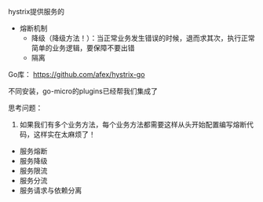 hystrix提供服务的
- 熔断机制
  - 降级（降级方法！）：当正常业务发生错误的时候，退而求其次，执行正常简单的业务逻辑，要保障不要出错
  - 隔离

Go库：
https://github.com/afex/hystrix-go

不同安装，go-micro的plugins已经帮我们集成了


思考问题：
1. 如果我们有多个业务方法，每个业务方法都需要这样从头开始配置编写熔断代码，这样实在太麻烦了！



- 服务熔断
- 服务降级
- 服务限流
- 服务分流
- 服务请求与依赖分离